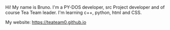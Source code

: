 Hi! My name is Bruno. I'm a PY-DOS developer, src Project developer and of course Tea Team leader. I'm learning c++, python, html and CSS.

My website: https://teateam0.github.io
